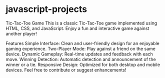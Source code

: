 # javascript-projects
Tic-Tac-Toe Game
This is a classic Tic-Tac-Toe game implemented using HTML, CSS, and JavaScript. Enjoy a fun and interactive game against another player!

Features
Simple Interface: Clean and user-friendly design for an enjoyable gaming experience.
Two-Player Mode: Play against a friend on the same device.
Dynamic Gameplay: Real-time updates and feedback with each move.
Winning Detection: Automatic detection and announcement of the winner or a tie.
Responsive Design: Optimized for both desktop and mobile devices.
Feel free to contribute or suggest enhancements!
